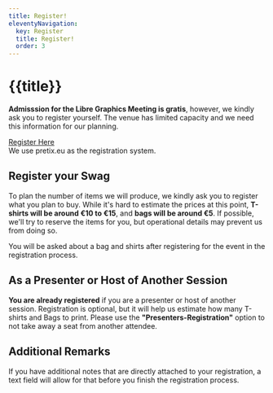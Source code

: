 ```yaml
---
title: Register!
eleventyNavigation:
  key: Register
  title: Register!
  order: 3
---
```


# {{title}}

**Admisssion for the Libre Graphics Meeting is gratis**, however, we kindly
ask you to register yourself. The venue has limited capacity and we need
this information for our planning.

<div class="call_for_action">
<a href="https://pretix.eu/lgm/2025/">Register Here</a><br />
We use pretix.eu as the registration system.
</div>



## Register your Swag

To plan the number of items we will produce, we kindly ask you to register
what you plan to buy. While it's hard to estimate the prices at this point,
**T-shirts will be around €10 to €15**, and **bags will be around €5**.
If possible, we'll try to reserve the items for you, but operational
details may prevent us from doing so.

You will be asked about a bag and shirts after registering for the event
in the registration process.

## As a Presenter or Host of Another Session

**You are already registered** if you are a presenter or host of another session.
Registration is optional, but it will help us estimate how many T-shirts
and Bags to print. Please use the **"Presenters-Registration"** option to
not take away a seat from another attendee.

## Additional Remarks

If you have additional notes that are directly attached to your registration,
a text field will allow for that before you finish the registration process.

